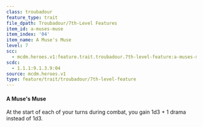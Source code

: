```yaml
---
class: troubadour
feature_type: trait
file_dpath: Troubadour/7th-Level Features
item_id: a-muses-muse
item_index: '04'
item_name: A Muse's Muse
level: 7
scc:
  - mcdm.heroes.v1:feature.trait.troubadour.7th-level-feature:a-muses-muse
scdc:
  - 1.1.1:9.1.3.9:04
source: mcdm.heroes.v1
type: feature/trait/troubadour/7th-level-feature
---
```


#### A Muse's Muse

At the start of each of your turns during combat, you gain 1d3 + 1 drama instead of 1d3.
